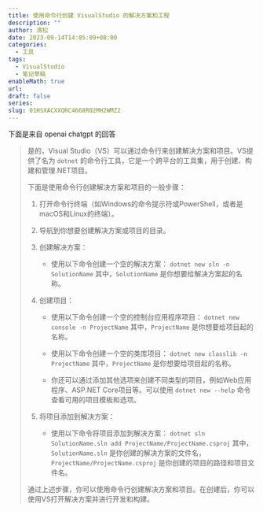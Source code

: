 ```yaml
---
title: 使用命令行创建 VisualStudio 的解决方案和工程
description: ""
author: 清松
date: 2023-09-14T14:05:09+08:00
categories:
  - 工具
tags:
  - VisualStudio
  - 笔记草稿
enableMath: true
url: 
draft: false
series: 
slug: 01HSXACXXQRC4668R02MH2WMZ2
---
```

下面是来自 openai chatgpt 的回答
> 是的，Visual Studio（VS）可以通过命令行来创建解决方案和项目。VS提供了名为 `dotnet` 的命令行工具，它是一个跨平台的工具集，用于创建、构建和管理.NET项目。
> 
> 下面是使用命令行创建解决方案和项目的一般步骤：
> 
> 1. 打开命令行终端（如Windows的命令提示符或PowerShell，或者是macOS和Linux的终端）。
> 
> 2. 导航到你想要创建解决方案或项目的目录。
> 
> 3. 创建解决方案：
>    - 使用以下命令创建一个空的解决方案：
     ```
     dotnet new sln -n SolutionName
     ```
>      其中，`SolutionName` 是你想要给解决方案起的名称。
> 
> 4. 创建项目：
>    - 使用以下命令创建一个空的控制台应用程序项目：
     ```
     dotnet new console -n ProjectName
    ```
     其中，`ProjectName` 是你想要给项目起的名称。
> 
>    - 使用以下命令创建一个空的类库项目：
     ```
     dotnet new classlib -n ProjectName
     ```
>      其中，`ProjectName` 是你想要给项目起的名称。
> 
>    - 你还可以通过添加其他选项来创建不同类型的项目，例如Web应用程序、ASP.NET Core项目等。可以使用 `dotnet new --help` 命令查看可用的项目模板和选项。
> 
> 5. 将项目添加到解决方案：
>    - 使用以下命令将项目添加到解决方案：
     ```
     dotnet sln SolutionName.sln add ProjectName/ProjectName.csproj
     ```
>      其中，`SolutionName.sln` 是你创建的解决方案的文件名，`ProjectName/ProjectName.csproj` 是你创建的项目的路径和项目文件名。
> 
> 通过上述步骤，你可以使用命令行创建解决方案和项目。在创建后，你可以使用VS打开解决方案并进行开发和构建。